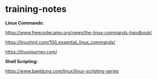# training-notes

**Linux Commands:**

https://www.freecodecamp.org/news/the-linux-commands-handbook/

https://linuxhint.com/100_essential_linux_commands/

https://linuxjourney.com/

**Shell Scripting:** 

https://www.baeldung.com/linux/linux-scripting-series
